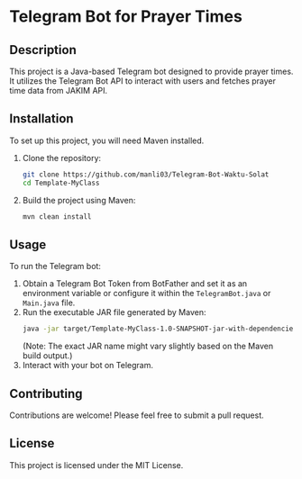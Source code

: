 # Telegram Bot for Prayer Times

## Description

This project is a Java-based Telegram bot designed to provide prayer times. It utilizes the Telegram Bot API to interact with users and fetches prayer time data from JAKIM API.

## Installation

To set up this project, you will need Maven installed.

1. Clone the repository:
   ```bash
   git clone https://github.com/manli03/Telegram-Bot-Waktu-Solat
   cd Template-MyClass
   ```
2. Build the project using Maven:
   ```bash
   mvn clean install
   ```

## Usage

To run the Telegram bot:

1. Obtain a Telegram Bot Token from BotFather and set it as an environment variable or configure it within the `TelegramBot.java` or `Main.java` file.
2. Run the executable JAR file generated by Maven:
   ```bash
   java -jar target/Template-MyClass-1.0-SNAPSHOT-jar-with-dependencies.jar
   ```
   (Note: The exact JAR name might vary slightly based on the Maven build output.)
3. Interact with your bot on Telegram.

## Contributing

Contributions are welcome! Please feel free to submit a pull request.

## License

This project is licensed under the MIT License.
